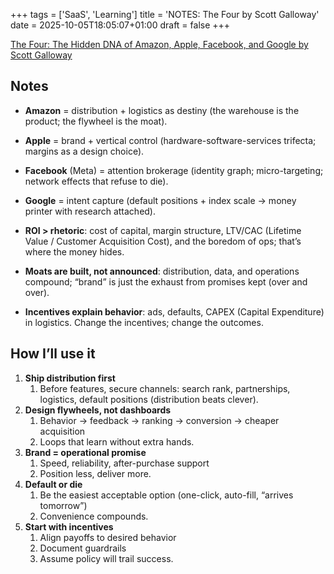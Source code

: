 +++
tags = ['SaaS', 'Learning']
title = 'NOTES: The Four by Scott Galloway'
date = 2025-10-05T18:05:07+01:00
draft = false
+++

[The Four: The Hidden DNA of Amazon, Apple, Facebook, and Google by Scott Galloway](https://www.goodreads.com/book/show/34427200-the-four)

## Notes

- **Amazon** = distribution + logistics as destiny (the warehouse is the product; the flywheel is the moat).
- **Apple** = brand + vertical control (hardware-software-services trifecta; margins as a design choice).
- **Facebook** (Meta) = attention brokerage (identity graph; micro-targeting; network effects that refuse to die).
- **Google** = intent capture (default positions + index scale → money printer with research attached).

- **ROI > rhetoric**: cost of capital, margin structure, LTV/CAC (Lifetime Value / Customer Acquisition Cost), and the boredom of ops; that’s where the money hides.
- **Moats are built, not announced**: distribution, data, and operations compound; “brand” is just the exhaust from promises kept (over and over).
- **Incentives explain behavior**: ads, defaults, CAPEX (Capital Expenditure) in logistics. Change the incentives; change the outcomes.

## How I’ll use it

1. **Ship distribution first**
   1. Before features, secure channels: search rank, partnerships, logistics, default positions (distribution beats clever).
2. **Design flywheels, not dashboards**
   1. Behavior → feedback → ranking → conversion → cheaper acquisition
   2. Loops that learn without extra hands.
3. **Brand = operational promise**
   1. Speed, reliability, after-purchase support
   2. Position less, deliver more.
4. **Default or die**
   1. Be the easiest acceptable option (one-click, auto-fill, “arrives tomorrow”)
   2. Convenience compounds.
5. **Start with incentives**
   1. Align payoffs to desired behavior
   2. Document guardrails
   3. Assume policy will trail success.
